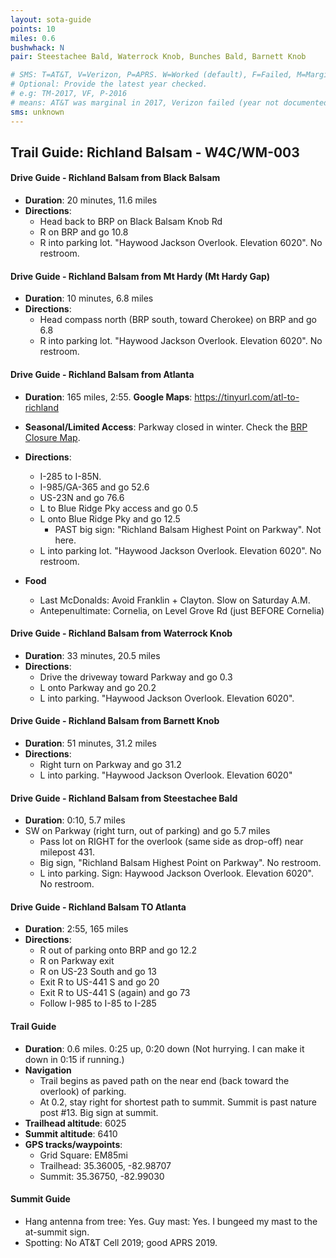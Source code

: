 ```yaml
---
layout: sota-guide
points: 10
miles: 0.6
bushwhack: N
pair: Steestachee Bald, Waterrock Knob, Bunches Bald, Barnett Knob

# SMS: T=AT&T, V=Verizon, P=APRS. W=Worked (default), F=Failed, M=Marginal (some failed).
# Optional: Provide the latest year checked.
# e.g: TM-2017, VF, P-2016
# means: AT&T was marginal in 2017, Verizon failed (year not documented), APRS worked in 2016.
sms: unknown
---
```


Trail Guide: Richland Balsam - W4C/WM-003
-------------------------------------------------

#### Drive Guide - Richland Balsam from Black Balsam

- **Duration**: 20 minutes, 11.6 miles
- **Directions**:
  - Head back to BRP on Black Balsam Knob Rd
  - R on BRP and go 10.8
  - R into parking lot. "Haywood Jackson Overlook. Elevation 6020". No restroom.

#### Drive Guide - Richland Balsam from Mt Hardy (Mt Hardy Gap)

- **Duration**: 10 minutes, 6.8 miles
- **Directions**:
  - Head compass north (BRP south, toward Cherokee) on BRP and go 6.8
  - R into parking lot. "Haywood Jackson Overlook. Elevation 6020". No restroom.

#### Drive Guide - Richland Balsam from Atlanta

* **Duration**: 165 miles, 2:55.  **Google Maps**: https://tinyurl.com/atl-to-richland
* **Seasonal/Limited Access**: Parkway closed in winter.  Check the [BRP Closure Map](http://go.nps.gov/blri-roads).

* **Directions**:
    * I-285 to I-85N.
    * I-985/GA-365 and go 52.6
    * US-23N and go 76.6
    * L to Blue Ridge Pky access and go 0.5
    * L onto Blue Ridge Pky and go 12.5
       * PAST big sign: "Richland Balsam Highest Point on Parkway". Not here.
    * L into parking lot. "Haywood Jackson Overlook. Elevation 6020".  No restroom.
* **Food**
    * Last McDonalds: Avoid Franklin + Clayton. Slow on Saturday A.M.
    * Antepenultimate: Cornelia, on Level Grove Rd (just BEFORE Cornelia)

#### Drive Guide - Richland Balsam from Waterrock Knob
* **Duration**: 33 minutes, 20.5 miles
* **Directions**:
    * Drive the driveway toward Parkway and go 0.3
    * L onto Parkway and go 20.2
    * L into parking. "Haywood Jackson Overlook. Elevation 6020".

#### Drive Guide - Richland Balsam from Barnett Knob
* **Duration**: 51 minutes, 31.2 miles
* **Directions**:
    * Right turn on Parkway and go 31.2
    * L into parking. "Haywood Jackson Overlook. Elevation 6020"

#### Drive Guide - Richland Balsam from Steestachee Bald

* **Duration**: 0:10, 5.7 miles
 * SW on Parkway (right turn, out of parking) and go 5.7 miles
   * Pass lot on RIGHT for the overlook (same side as drop-off) near milepost 431.
   * Big sign, "Richland Balsam Highest Point on Parkway". No restroom.
   * L into parking. Sign: Haywood Jackson Overlook. Elevation 6020".  No restroom.

#### Drive Guide - Richland Balsam TO Atlanta

* **Duration**: 2:55, 165 miles
* **Directions**:
    * R out of parking onto BRP and go 12.2
    * R on Parkway exit
    * R on US-23 South and go 13
    * Exit R to US-441 S and go 20
    * Exit R to US-441 S (again) and go 73
    * Follow I-985 to I-85 to I-285

#### Trail Guide

* **Duration**: 0.6 miles.  0:25 up, 0:20 down (Not hurrying. I can make it down in 0:15 if running.)
* **Navigation**
    * Trail begins as paved path on the near end (back toward the overlook) of parking.
    * At 0.2, stay right for shortest path to summit. Summit is past nature post #13.  Big sign at summit.
* **Trailhead altitude**: 6025
* **Summit altitude**: 6410
* **GPS tracks/waypoints**:
    * Grid Square: EM85mi
    * Trailhead: 35.36005, -82.98707
    * Summit: 35.36750, -82.99030

#### Summit Guide

* Hang antenna from tree: Yes.  Guy mast: Yes.  I bungeed my mast to the at-summit sign.
* Spotting: No AT&T Cell 2019; good APRS 2019.
